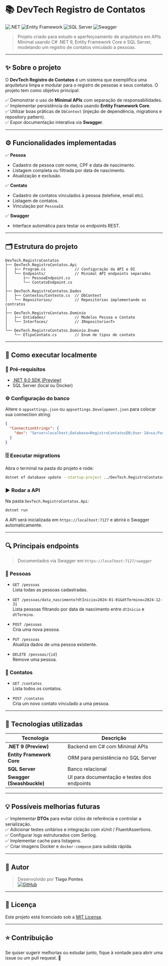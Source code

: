 # 📚 DevTech Registro de Contatos

![.NET](https://img.shields.io/badge/.NET-9.0-purple?style=flat&logo=dotnet)
![Entity Framework](https://img.shields.io/badge/Entity%20Framework-Core-blue?style=flat&logo=ef)
![SQL Server](https://img.shields.io/badge/SQL%20Server-DB-red?style=flat&logo=microsoftsqlserver)
![Swagger](https://img.shields.io/badge/Swagger-UI-green?style=flat&logo=swagger)

> Projeto criado para estudo e aperfeiçoamento de arquitetura em APIs Minimal usando C# .NET 9, Entity Framework Core e SQL Server, modelando um registro de contatos vinculado a pessoas.

---

## ✨ Sobre o projeto

O **DevTech Registro de Contatos** é um sistema que exemplifica uma arquitetura limpa e modular para o registro de pessoas e seus contatos. O projeto tem como objetivo principal:

✅ Demonstrar o uso de **Minimal APIs** com separação de responsabilidades.  
✅ Implementar persistência de dados usando **Entity Framework Core**.  
✅ Utilizar boas práticas de `DbContext` (injeção de dependência, migrations e repository pattern).  
✅ Expor documentação interativa via **Swagger**.

---

## ⚙️ Funcionalidades implementadas

✅ **Pessoa**
- Cadastro de pessoa com nome, CPF e data de nascimento.
- Listagem completa ou filtrada por data de nascimento.
- Atualização e exclusão.

✅ **Contato**
- Cadastro de contatos vinculados à pessoa (telefone, email etc).
- Listagem de contatos.
- Vinculação por `PessoaId`.

✅ **Swagger**
- Interface automática para testar os endpoints REST.

---

## 🗂️ Estrutura do projeto

```plaintext
DevTech.RegistroContatos
├── DevTech.RegistroContatos.Api
│   ├── Program.cs             // Configuração da API e DI
│   └── Endpoints/             // Minimal API endpoints separados
│       ├── PessoaEndpoint.cs
│       └── ContatoEndpoint.cs
│
├── DevTech.RegistroContatos.Dados
│   ├── Contextos/Contexto.cs  // DbContext
│   └── Repositorios/          // Repositórios implementando os contratos
│
├── DevTech.RegistroContatos.Dominio
│   ├── Entidades/             // Modelos Pessoa e Contato
│   └── Interfaces/            // IRepositorio<T>
│
└── DevTech.RegistroContatos.Dominio.Enums
    └── ETipoContato.cs        // Enum de tipos de contato
```

---

## 💾 Como executar localmente

### 🚀 Pré-requisitos
- [.NET 9.0 SDK (Preview)](https://dotnet.microsoft.com/en-us/download/dotnet/9.0)
- SQL Server (local ou Docker)

### ⚙️ Configuração do banco
Altere o `appsettings.json` ou `appsettings.Development.json` para colocar sua connection string:

```json
{
  "ConnectionStrings": {
    "dev": "Server=localhost;Database=RegistroContatosDB;User Id=sa;Password=SuaSenha123;"
  }
}
```

### 🗄️ Executar migrations
Abra o terminal na pasta do projeto e rode:

```bash
dotnet ef database update --startup-project ../DevTech.RegistroContatos.Api
```

### ▶️ Rodar a API
Na pasta `DevTech.RegistroContatos.Api`:

```bash
dotnet run
```

A API será inicializada em `https://localhost:7127` e abrirá o Swagger automaticamente.

---

## 🔍 Principais endpoints

> Documentados via Swagger em `https://localhost:7127/swagger`

### 📌 Pessoas
- `GET /pessoas`  
  Lista todas as pessoas cadastradas.

- `GET /pessoas/data_nascimento?dtInicio=2024-01-01&dtTermino=2024-12-31`  
  Lista pessoas filtrando por data de nascimento entre `dtInicio` e `dtTermino`.

- `POST /pessoas`  
  Cria uma nova pessoa.

- `PUT /pessoas`  
  Atualiza dados de uma pessoa existente.

- `DELETE /pessoas/{id}`  
  Remove uma pessoa.

### 📌 Contatos
- `GET /contatos`  
  Lista todos os contatos.

- `POST /contatos`  
  Cria um novo contato vinculado a uma pessoa.

---

## 🚀 Tecnologias utilizadas

| Tecnologia | Descrição |
|------------|-----------|
| **.NET 9 (Preview)** | Backend em C# com Minimal APIs |
| **Entity Framework Core** | ORM para persistência no SQL Server |
| **SQL Server** | Banco relacional |
| **Swagger (Swashbuckle)** | UI para documentação e testes dos endpoints |

---

## 💡 Possíveis melhorias futuras

✅ Implementar **DTOs** para evitar ciclos de referência e controlar a serialização.  
✅ Adicionar testes unitários e integração com xUnit / FluentAssertions.  
✅ Configurar logs estruturados com Serilog.  
✅ Implementar cache para listagens.  
✅ Criar imagens Docker e `docker-compose` para subida rápida.

---

## 👤 Autor

> Desenvolvido por **Tiago Pontes**  
> [![GitHub](https://img.shields.io/badge/GitHub-pontesdevtech-black?logo=github)](https://github.com/pontesdevtech)

---

## 📝 Licença

Este projeto está licenciado sob a [MIT License](LICENSE).

---

## ⭐ Contribuição

Se quiser sugerir melhorias ou estudar junto, fique à vontade para abrir uma issue ou um pull request. 🚀
